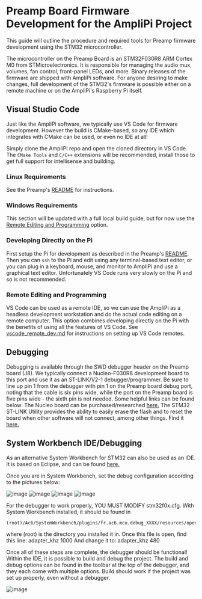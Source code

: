 # Preamp Board Firmware Development for the AmpliPi Project
This guide will outline the procedure and required tools for Preamp firmware
development using the STM32 microcontroller.

The microcontroller on the Preamp Board is an STM32F030R8 ARM Cortex M0
from STMicroelectronics.
It is responsible for managing the audio mux, volumes, fan control,
front-panel LEDs, and more.
Binary releases of the firmware are shipped with AmpliPi software.
For anyone desiring to make changes, full development of the STM32's firmware
is possible either on a remote machine or on the AmpliPi's Raspberry Pi itself.

## Visual Studio Code
Just like the AmpliPi software, we typically use VS Code for firmware development.
However the build is CMake-based, so any IDE which integrates with CMake can
be used, or even no IDE at all!

Simply clone the AmpliPi repo and open the cloned directory in VS Code.
The `CMake Tools` and `C/C++` extensions will be recommended,
install those to get full support for intellisense and building.

### Linux Requirements
See the Preamp's [README](fw/preamp/README.md) for instructions.

### Windows Requirements
This section will be updated with a full local build guide,
but for now use the [Remote Editing and Programming](#remote-editing-and-programming) option.

### Developing Directly on the Pi
First setup the Pi for development as described in the Preamp's
[README](fw/preamp/README.md).
Then you can `ssh` to the Pi and edit using any terminal-based
text editor, or you can plug in a keyboard, mouse, and monitor to AmpliPi
and use a graphical text editor.
Unfortunately VS Code runs very slowly on the Pi and so is not recommended.

### Remote Editing and Programming
VS Code can be used as a remote IDE, so we can use the AmpliPi as a
headless development workstation and do the actual code editing on a
remote computer.
This option combines developing directly on the Pi with the benefits of
using all the features of VS Code.
See [vscode_remote_dev.md](vscode_remote_dev.md) for instructions on
setting up VS Code remotes.

## Debugging
Debugging is available through the SWD debugger header on the Preamp board (J8). We typically connect a Nucleo-F030R8 development board to this port and use it as an ST-LINK/V2-1 debugger/programmer. Be sure to line up pin 1 from the debugger with pin 1 on the Preamp board debug port, noting that the cable is six pins wide, while the port on the Preamp board is five pins wide - the sixth pin is not needed. Some helpful links can be found below:
The Nucleo board can be purchased/researched [here.](http://www.st.com/content/st_com/en/products/evaluation-tools/product-evaluation-tools/mcu-eval-tools/stm32-mcu-eval-tools/stm32-mcu-nucleo/nucleo-f030r8.html)
The STM32 ST-LINK Utility provides the ability to easily erase the flash and to reset the board when other software will not connect, among other things. Find it [here.](http://www.st.com/content/st_com/en/products/embedded-software/development-tool-software/stsw-link004.html)

## System Workbench IDE/Debugging
As an alternative System Workbench for STM32 can also be used as an IDE.
It is based on Eclipse, and can be found
[here.](http://www.openstm32.org/System+Workbench+for+STM32)

Once you are in System Workbench,
set the debug configuration according to the pictures below:

![image](imgs/debug_config1.jpg)
![image](imgs/debug_config2.jpg)
![image](imgs/debug_config3.jpg)
![image](imgs/debug_config4.jpg)

For the debugger to work properly, YOU MUST MODIFY stm32f0x.cfg.
With System Workbench installed, it should be found in
```
(root)/Ac6/SystemWorkbench/plugins/fr.ac6.mcu.debug_XXXX/resources/openocd/scripts/target/stm32f0x.cfg
```
where (root) is the directory you installed it in.
Once this file is open, find this line: adapter_khz 1000
And change it to: adapter_khz 480

Once all of these steps are complete, the debugger should be functional!
Within the IDE, it is possible to build and debug the project.
The build and debug options can be found in the toolbar at the top of the
debugger, and they each come with multiple options.
Build should work if the project was set up properly, even without a debugger.

![image](imgs/PreampIDE_Options.jpg)
